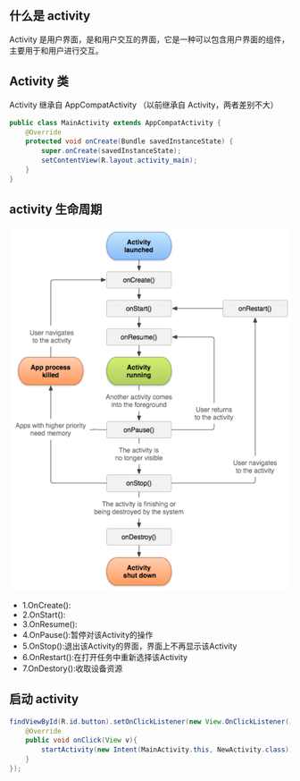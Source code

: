 ## 什么是 activity
Activity 是用户界面，是和用户交互的界面，它是一种可以包含用户界面的组件，主要用于和用户进行交互。

## Activity 类
Activity 继承自 AppCompatActivity （以前继承自 Activity，两者差别不大）

```java
public class MainActivity extends AppCompatActivity {
    @Override
    protected void onCreate(Bundle savedInstanceState) {
        super.onCreate(savedInstanceState);
        setContentView(R.layout.activity_main);
    }
}
```
## activity 生命周期
![activity_lifecycle](image/activity_lifecycle.png)
+ 1.OnCreate():
+ 2.OnStart():
+ 3.OnResume():
+ 4.OnPause():暂停对该Activity的操作
+ 5.OnStop():退出该Activity的界面，界面上不再显示该Activity
+ 6.OnRestart():在打开任务中重新选择该Activity
+ 7.OnDestory():收取设备资源

## 启动 activity
```java
findViewById(R.id.button).setOnClickListener(new View.OnClickListener(){
    @Override
    public void onClick(View v){
        startActivity(new Intent(MainActivity.this, NewActivity.class));
    }
});
```

